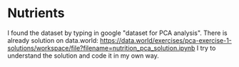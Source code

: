 # Nutrients
I found the dataset by typing in google "dataset for PCA analysis".
There is already solution on data.world:
https://data.world/exercises/pca-exercise-1-solutions/workspace/file?filename=nutrition_pca_solution.ipynb
I try to understand the solution and code it in my own way.
